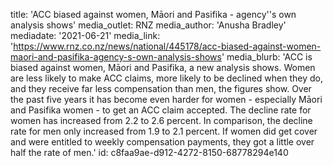 title: 'ACC biased against women, Māori and Pasifika - agency''s own analysis shows'
media_outlet: RNZ
media_author: 'Anusha Bradley'
mediadate: '2021-06-21'
media_link: 'https://www.rnz.co.nz/news/national/445178/acc-biased-against-women-maori-and-pasifika-agency-s-own-analysis-shows'
media_blurb: 'ACC is biased against women, Māori and Pasifika, a new analysis shows. Women are less likely to make ACC claims, more likely to be declined when they do, and they receive far less compensation than men, the figures show. Over the past five years it has become even harder for women - especially Māori and Pasifika women - to get an ACC claim accepted. The decline rate for women has increased from 2.2 to 2.6 percent. In comparison, the decline rate for men only increased from 1.9 to 2.1 percent. If women did get cover and were entitled to weekly compensation payments, they got a little over half the rate of men.'
id: c8faa9ae-d912-4272-8150-68778294e140
